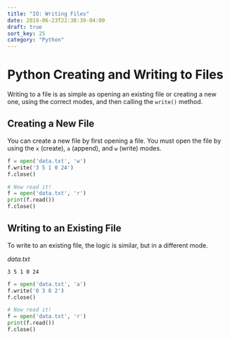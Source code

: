 ```yaml
---
title: "IO: Writing Files"
date: 2019-06-23T22:38:39-04:00
draft: true
sort_key: 25
category: "Python"
---
```


# Python Creating and Writing to Files

Writing to a file is as simple as opening an existing file or creating a new one,
using the correct modes, and then calling the `write()` method.

## Creating a New File

You can create a new file by first opening a file. You must open the file by
using the `x` (create), `a` (append), and `w` (write) modes.

```python
f = open('data.txt', 'w')
f.write('3 5 1 0 24')
f.close()

# Now read it!
f = open('data.txt', 'r')
print(f.read())
f.close()
```

## Writing to an Existing File

To write to an existing file, the logic is similar, but in a different mode.

*data.txt*
```
3 5 1 0 24
```

```python
f = open('data.txt', 'a')
f.write('0 3 8 2')
f.close()

# Now read it!
f = open('data.txt', 'r')
print(f.read())
f.close()
```
